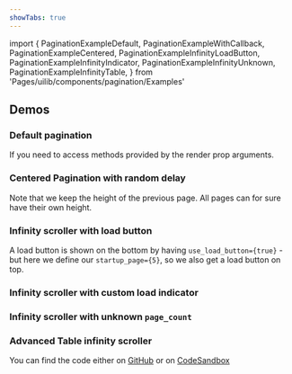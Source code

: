 ```yaml
---
showTabs: true
---
```


import {
PaginationExampleDefault,
PaginationExampleWithCallback,
PaginationExampleCentered,
PaginationExampleInfinityLoadButton,
PaginationExampleInfinityIndicator,
PaginationExampleInfinityUnknown,
PaginationExampleInfinityTable,
} from 'Pages/uilib/components/pagination/Examples'

## Demos

### Default pagination

<PaginationExampleDefault />

If you need to access methods provided by the render prop arguments.

<PaginationExampleWithCallback />

### Centered Pagination with random delay

Note that we keep the height of the previous page. All pages can for sure have their own height.

<PaginationExampleCentered />

### Infinity scroller with load button

A load button is shown on the bottom by having `use_load_button={true}` - but here we define our `startup_page={5}`, so we also get a load button on top.

<PaginationExampleInfinityLoadButton />

### Infinity scroller with custom load indicator

<PaginationExampleInfinityIndicator />

### Infinity scroller with unknown `page_count`

<PaginationExampleInfinityUnknown />

### Advanced Table infinity scroller

You can find the code either on [GitHub](https://github.com/dnbexperience/eufemia/blob/main/packages/dnb-design-system-portal/src/docs/uilib/components/pagination/Examples.js) or on [CodeSandbox](https://codesandbox.io/s/eufemia-table-pagination-infinity-546f7)

<PaginationExampleInfinityTable />
